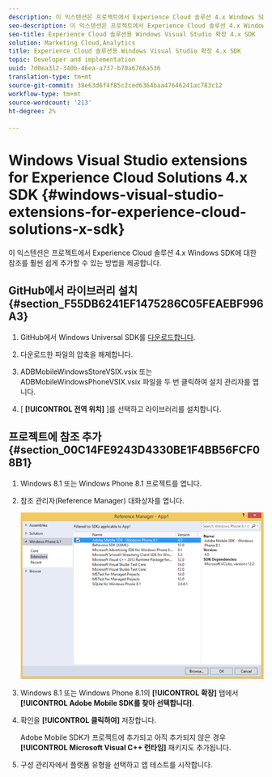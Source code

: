 ```yaml
---
description: 이 익스텐션은 프로젝트에서 Experience Cloud 솔루션 4.x Windows SDK에 대한 참조를 훨씬 쉽게 추가할 수 있는 방법을 제공합니다.
seo-description: 이 익스텐션은 프로젝트에서 Experience Cloud 솔루션 4.x Windows SDK에 대한 참조를 훨씬 쉽게 추가할 수 있는 방법을 제공합니다.
seo-title: Experience Cloud 솔루션용 Windows Visual Studio 확장 4.x SDK
solution: Marketing Cloud,Analytics
title: Experience Cloud 솔루션용 Windows Visual Studio 확장 4.x SDK
topic: Developer and implementation
uuid: 7d0ea312-340b-46ea-a737-b70a6766a536
translation-type: tm+mt
source-git-commit: 38e63d6f4f85c2ced6364baa47646241ac783c12
workflow-type: tm+mt
source-wordcount: '213'
ht-degree: 2%

---
```



# Windows Visual Studio extensions for Experience Cloud Solutions 4.x SDK {#windows-visual-studio-extensions-for-experience-cloud-solutions-x-sdk}

이 익스텐션은 프로젝트에서 Experience Cloud 솔루션 4.x Windows SDK에 대한 참조를 훨씬 쉽게 추가할 수 있는 방법을 제공합니다.

## GitHub에서 라이브러리 설치 {#section_F55DB6241EF1475286C05FEAEBF996A3}

1. GitHub에서 Windows Universal SDK를 [다운로드합니다](https://github.com/Adobe-Marketing-Cloud/mobile-services/releases).
1. 다운로드한 파일의 압축을 해제합니다.
1. ADBMobileWindowsStoreVSIX.vsix 또는 ADBMobileWindowsPhoneVSIX.vsix 파일을 두 번 클릭하여 설치 관리자를 엽니다.

1. [ **[!UICONTROL 전역 위치]** ]를 선택하고 라이브러리를 설치합니다.

## 프로젝트에 참조 추가 {#section_00C14FE9243D4330BE1F4BB56FCF08B1}

1. Windows 8.1 또는 Windows Phone 8.1 프로젝트를 엽니다.
1. 참조 관리자(Reference Manager) 대화상자를 엽니다.

   ![](assets/ref_manager.png)

1. Windows 8.1 또는 Windows Phone 8.1의 **[!UICONTROL 확장]** 탭에서 **[!UICONTROL Adobe Mobile SDK를 찾아 선택합니다]**.
1. 확인을 **[!UICONTROL 클릭하여]** 저장합니다.

   Adobe Mobile SDK가 프로젝트에 추가되고 아직 추가되지 않은 경우 **[!UICONTROL Microsoft Visual C++ 런타임]** 패키지도 추가됩니다.

1. 구성 관리자에서 플랫폼 유형을 선택하고 앱 테스트를 시작합니다.

